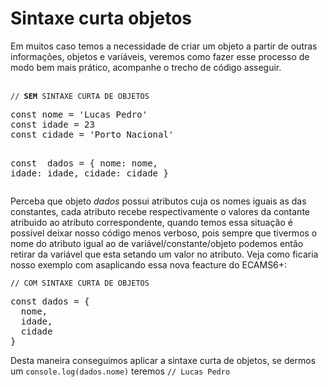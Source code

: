 <h1> Sintaxe curta objetos </h1>

<p>Em muitos caso temos a necessidade de criar um objeto a partir de outras informações, objetos e variáveis, veremos como fazer esse processo de modo bem mais prático, acompanhe o trecho de código asseguir.
</p>

<br><code>// <b>SEM</b> SINTAXE CURTA DE OBJETOS </code><br>

<div><pre>
const nome = 'Lucas Pedro'
const idade = 23
const cidade = 'Porto Nacional'

<span style="text-color={}">const </span> dados = {
  nome: nome,
  idade: idade,
  cidade: cidade
}
</pre></div>

<p>Perceba que objeto <em>dados</em> possui atributos cuja os nomes iguais as das constantes, cada atributo recebe respectivamente o valores da contante atribuido ao atributo correspondente, quando temos essa situação é possível deixar nosso código menos verboso, pois sempre que tivermos o nome do atributo igual ao de variável/constante/objeto podemos então retirar da variável que esta setando um valor no atributo. Veja como ficaria nosso exemplo com asaplicando essa nova feacture do ECAMS6+:
</p>

<code>// COM SINTAXE CURTA DE OBJETOS</code>
<div><pre>
const dados = {
  nome,
  idade,
  cidade
}
</div></pre>

<p>Desta maneira conseguimos aplicar a sintaxe curta de objetos, se dermos um <code>console.log(dados.nome)</code> teremos <code>// Lucas Pedro</code>
</p>